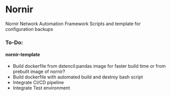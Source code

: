 # Nornir
Nornir Network Automation Framework Scripts and template for configuration backups

### To-Do:
#### nornir-template
- Build dockerfile from dstencil:pandas image for faster build time or from prebuilt image of nornir?
- Build dockerfile with automated build and destroy bash script
- Integrate CI/CD pipeline
- Integrate Test environment

